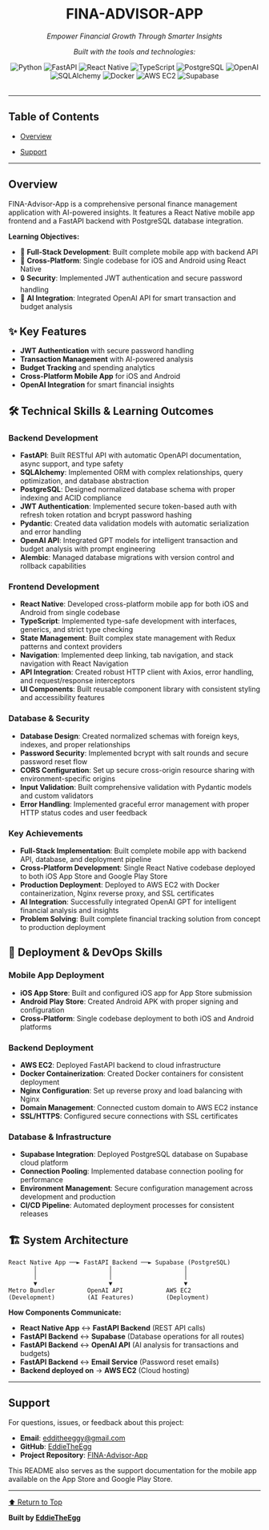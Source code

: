 <div id="top">

<!-- HEADER STYLE: CLASSIC -->
<div align="center">


# FINA-ADVISOR-APP

<em>Empower Financial Growth Through Smarter Insights</em>

<em>Built with the tools and technologies:</em>

<img src="https://img.shields.io/badge/Python-3776AB.svg?style=flat&logo=Python&logoColor=white" alt="Python">
<img src="https://img.shields.io/badge/FastAPI-009688.svg?style=flat&logo=FastAPI&logoColor=white" alt="FastAPI">
<img src="https://img.shields.io/badge/React_Native-61DAFB.svg?style=flat&logo=React&logoColor=black" alt="React Native">
<img src="https://img.shields.io/badge/TypeScript-3178C6.svg?style=flat&logo=TypeScript&logoColor=white" alt="TypeScript">
<img src="https://img.shields.io/badge/PostgreSQL-316192.svg?style=flat&logo=PostgreSQL&logoColor=white" alt="PostgreSQL">
<img src="https://img.shields.io/badge/OpenAI-412991.svg?style=flat&logo=OpenAI&logoColor=white" alt="OpenAI">
<img src="https://img.shields.io/badge/SQLAlchemy-D71F00.svg?style=flat&logo=SQLAlchemy&logoColor=white" alt="SQLAlchemy">
<img src="https://img.shields.io/badge/Docker-2496ED.svg?style=flat&logo=Docker&logoColor=white" alt="Docker">
<img src="https://img.shields.io/badge/AWS_EC2-FF9900.svg?style=flat&logo=Amazon-AWS&logoColor=white" alt="AWS EC2">
<img src="https://img.shields.io/badge/Supabase-3ECF8E.svg?style=flat&logo=Supabase&logoColor=white" alt="Supabase">

</div>
<br>

---

## Table of Contents

- [Overview](#overview)


- [Support](#support)

---

## Overview

FINA-Advisor-App is a comprehensive personal finance management application with AI-powered insights. It features a React Native mobile app frontend and a FastAPI backend with PostgreSQL database integration.

**Learning Objectives:**
- 🚀 **Full-Stack Development**: Built complete mobile app with backend API
- 📱 **Cross-Platform**: Single codebase for iOS and Android using React Native
- 🔒 **Security**: Implemented JWT authentication and secure password handling
- 🤖 **AI Integration**: Integrated OpenAI API for smart transaction and budget analysis

## ✨ Key Features

- **JWT Authentication** with secure password handling
- **Transaction Management** with AI-powered analysis
- **Budget Tracking** and spending analytics
- **Cross-Platform Mobile App** for iOS and Android
- **OpenAI Integration** for smart financial insights

## 🛠️ Technical Skills & Learning Outcomes

### Backend Development
- **FastAPI**: Built RESTful API with automatic OpenAPI documentation, async support, and type safety
- **SQLAlchemy**: Implemented ORM with complex relationships, query optimization, and database abstraction
- **PostgreSQL**: Designed normalized database schema with proper indexing and ACID compliance
- **JWT Authentication**: Implemented secure token-based auth with refresh token rotation and bcrypt password hashing
- **Pydantic**: Created data validation models with automatic serialization and error handling
- **OpenAI API**: Integrated GPT models for intelligent transaction and budget analysis with prompt engineering
- **Alembic**: Managed database migrations with version control and rollback capabilities

### Frontend Development
- **React Native**: Developed cross-platform mobile app for both iOS and Android from single codebase
- **TypeScript**: Implemented type-safe development with interfaces, generics, and strict type checking
- **State Management**: Built complex state management with Redux patterns and context providers
- **Navigation**: Implemented deep linking, tab navigation, and stack navigation with React Navigation
- **API Integration**: Created robust HTTP client with Axios, error handling, and request/response interceptors
- **UI Components**: Built reusable component library with consistent styling and accessibility features

### Database & Security
- **Database Design**: Created normalized schemas with foreign keys, indexes, and proper relationships
- **Password Security**: Implemented bcrypt with salt rounds and secure password reset flow
- **CORS Configuration**: Set up secure cross-origin resource sharing with environment-specific origins
- **Input Validation**: Built comprehensive validation with Pydantic models and custom validators
- **Error Handling**: Implemented graceful error management with proper HTTP status codes and user feedback

### Key Achievements
- **Full-Stack Implementation**: Built complete mobile app with backend API, database, and deployment pipeline
- **Cross-Platform Development**: Single React Native codebase deployed to both iOS App Store and Google Play Store
- **Production Deployment**: Deployed to AWS EC2 with Docker containerization, Nginx reverse proxy, and SSL certificates
- **AI Integration**: Successfully integrated OpenAI GPT for intelligent financial analysis and insights
- **Problem Solving**: Built complete financial tracking solution from concept to production deployment

## 🚀 Deployment & DevOps Skills

### Mobile App Deployment
- **iOS App Store**: Built and configured iOS app for App Store submission
- **Android Play Store**: Created Android APK with proper signing and configuration
- **Cross-Platform**: Single codebase deployment to both iOS and Android platforms

### Backend Deployment
- **AWS EC2**: Deployed FastAPI backend to cloud infrastructure
- **Docker Containerization**: Created Docker containers for consistent deployment
- **Nginx Configuration**: Set up reverse proxy and load balancing with Nginx
- **Domain Management**: Connected custom domain to AWS EC2 instance
- **SSL/HTTPS**: Configured secure connections with SSL certificates

### Database & Infrastructure
- **Supabase Integration**: Deployed PostgreSQL database on Supabase cloud platform
- **Connection Pooling**: Implemented database connection pooling for performance
- **Environment Management**: Secure configuration management across development and production
- **CI/CD Pipeline**: Automated deployment processes for consistent releases

## 🏗️ System Architecture

```
React Native App ──► FastAPI Backend ──► Supabase (PostgreSQL)
       │                    │                    │
       │                    │                    │
       ▼                    ▼                    ▼
Metro Bundler         OpenAI API            AWS EC2
(Development)         (AI Features)         (Deployment)
```

**How Components Communicate:**
- **React Native App** ↔ **FastAPI Backend** (REST API calls)
- **FastAPI Backend** ↔ **Supabase** (Database operations for all routes)
- **FastAPI Backend** ↔ **OpenAI API** (AI analysis for transactions and budgets)
- **FastAPI Backend** ↔ **Email Service** (Password reset emails)
- **Backend deployed on** → **AWS EC2** (Cloud hosting)

---









## Support

For questions, issues, or feedback about this project:

- **Email**: edditheeggy@gmail.com
- **GitHub**: [EddieTheEgg](https://github.com/EddieTheEgg)
- **Project Repository**: [FINA-Advisor-App](https://github.com/EddieTheEgg/FINA-Advisor-App)

This README also serves as the support documentation for the mobile app available on the App Store and Google Play Store.

---

<div align="left"><a href="#top">⬆ Return to Top</a></div>

**Built by [EddieTheEgg](https://github.com/EddieTheEgg)**
